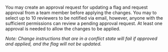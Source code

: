 You may create an approval request for updating a flag and request approval from a team member before applying the changes. You may to select up to 10 reviewers to be notified via email, however, anyone with the sufficient permissions can review a pending approval request. At least one approval is needed to allow the changes to be applied.

*Note: Change instructions that are in a conflict state will fail if approved and applied, and the flag will not be updated.*